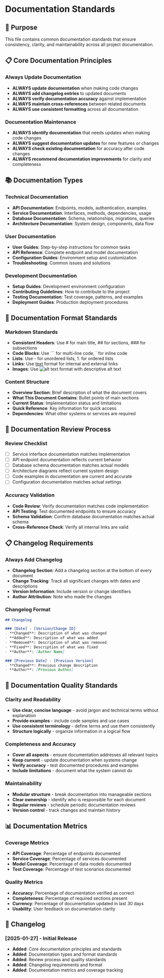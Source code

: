 # Documentation Standards

## 🎯 Purpose
This file contains common documentation standards that ensure consistency, clarity, and maintainability across all project documentation.

## 📋 Core Documentation Principles

### **Always Update Documentation**
- **ALWAYS update documentation** when making code changes
- **ALWAYS add changelog entries** to updated documents
- **ALWAYS verify documentation accuracy** against implementation
- **ALWAYS maintain cross-references** between related documents
- **ALWAYS use consistent formatting** across all documentation

### **Documentation Maintenance**
- **ALWAYS identify documentation** that needs updates when making code changes
- **ALWAYS suggest documentation updates** for new features or changes
- **ALWAYS check existing documentation** for accuracy after code changes
- **ALWAYS recommend documentation improvements** for clarity and completeness

## 📚 Documentation Types

### **Technical Documentation**
- **API Documentation**: Endpoints, models, authentication, examples
- **Service Documentation**: Interfaces, methods, dependencies, usage
- **Database Documentation**: Schema, relationships, migrations, queries
- **Architecture Documentation**: System design, components, data flow

### **User Documentation**
- **User Guides**: Step-by-step instructions for common tasks
- **API Reference**: Complete endpoint and model documentation
- **Configuration Guides**: Environment setup and customization
- **Troubleshooting**: Common issues and solutions

### **Development Documentation**
- **Setup Guides**: Development environment configuration
- **Contributing Guidelines**: How to contribute to the project
- **Testing Documentation**: Test coverage, patterns, and examples
- **Deployment Guides**: Production deployment procedures

## 📝 Documentation Format Standards

### **Markdown Standards**
- **Consistent Headers**: Use # for main title, ## for sections, ### for subsections
- **Code Blocks**: Use ``` for multi-line code, ` for inline code
- **Lists**: Use - for unordered lists, 1. for ordered lists
- **Links**: Use [text](url) format for internal and external links
- **Images**: Use ![alt text](path) format with descriptive alt text

### **Content Structure**
- **Overview Section**: Brief description of what the document covers
- **What This Document Contains**: Bullet points of main sections
- **Current Status**: Implementation status and limitations
- **Quick Reference**: Key information for quick access
- **Dependencies**: What other systems or services are required

## 🔄 Documentation Review Process

### **Review Checklist**
- [ ] Service interface documentation matches implementation
- [ ] API endpoint documentation reflects current behavior
- [ ] Database schema documentation matches actual models
- [ ] Architecture diagrams reflect current system design
- [ ] Code examples in documentation are current and accurate
- [ ] Configuration documentation matches actual settings

### **Accuracy Validation**
- **Code Review**: Verify documentation matches code implementation
- **API Testing**: Test documented endpoints to ensure accuracy
- **Schema Validation**: Confirm database documentation matches actual schema
- **Cross-Reference Check**: Verify all internal links are valid

## 📋 Changelog Requirements

### **Always Add Changelog**
- **Changelog Section**: Add a changelog section at the bottom of every document
- **Change Tracking**: Track all significant changes with dates and descriptions
- **Version Information**: Include version or change identifiers
- **Author Attribution**: Note who made the changes

### **Changelog Format**
```markdown
## Changelog

### [Date] - [Version/Change ID]
- **Changed**: Description of what was changed
- **Added**: Description of what was added
- **Removed**: Description of what was removed
- **Fixed**: Description of what was fixed
- **Author**: [Author Name]

### [Previous Date] - [Previous Version]
- **Changed**: Previous change description
- **Author**: [Previous Author]
```

## 🎯 Documentation Quality Standards

### **Clarity and Readability**
- **Use clear, concise language** - avoid jargon and technical terms without explanation
- **Provide examples** - include code samples and use cases
- **Use consistent terminology** - define terms and use them consistently
- **Structure logically** - organize information in a logical flow

### **Completeness and Accuracy**
- **Cover all aspects** - ensure documentation addresses all relevant topics
- **Keep current** - update documentation when systems change
- **Verify accuracy** - test documented procedures and examples
- **Include limitations** - document what the system cannot do

### **Maintainability**
- **Modular structure** - break documentation into manageable sections
- **Clear ownership** - identify who is responsible for each document
- **Regular reviews** - schedule periodic documentation reviews
- **Version control** - track changes and maintain history

## 📊 Documentation Metrics

### **Coverage Metrics**
- **API Coverage**: Percentage of endpoints documented
- **Service Coverage**: Percentage of services documented
- **Model Coverage**: Percentage of data models documented
- **Test Coverage**: Percentage of test scenarios documented

### **Quality Metrics**
- **Accuracy**: Percentage of documentation verified as correct
- **Completeness**: Percentage of required sections present
- **Currency**: Percentage of documentation updated in last 30 days
- **Usability**: User feedback on documentation clarity

## 📝 Changelog

### [2025-01-27] - Initial Release
- **Added**: Core documentation principles and standards
- **Added**: Documentation types and format standards
- **Added**: Review process and quality standards
- **Added**: Changelog requirements and format
- **Added**: Documentation metrics and coverage tracking
